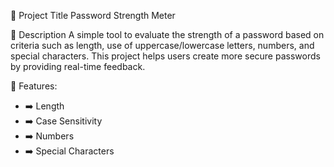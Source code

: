 📘 Project Title
Password Strength Meter



📝 Description
A simple tool to evaluate the strength of a password based on criteria such as length, use of uppercase/lowercase letters, numbers, and special characters. 
This project helps users create more secure passwords by providing real-time feedback.



🔧 Features:
            
- ➡️ Length
- ➡️ Case Sensitivity
- ➡️ Numbers
- ➡️ Special Characters
